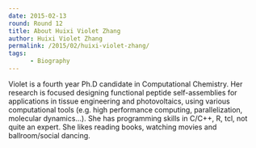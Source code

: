 ```yaml
---
date: 2015-02-13
round: Round 12
title: About Huixi Violet Zhang
author: Huixi Violet Zhang
permalink: /2015/02/huixi-violet-zhang/
tags:
	  - Biography
---
```


Violet is a fourth year Ph.D candidate in Computational Chemistry. Her research is focused designing functional peptide self-assemblies for applications in tissue engineering and photovoltaics, using various computational tools (e.g. high performance computing, parallelization, molecular dynamics...). She has programming skills in C/C++, R, tcl, not quite an expert. She likes reading books, watching movies and ballroom/social dancing. 
